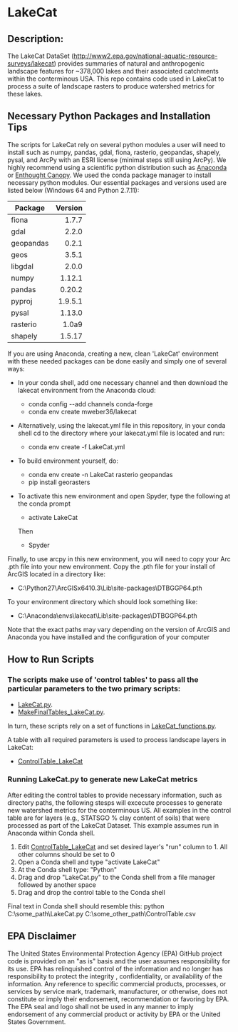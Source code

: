 # LakeCat

## Description:
The LakeCat DataSet (http://www2.epa.gov/national-aquatic-resource-surveys/lakecat) provides summaries of natural and anthropogenic landscape features for ~378,000 lakes and their associated catchments within the conterminous USA. This repo contains code used in LakeCat to process a suite of landscape rasters to produce watershed metrics for these lakes.

## Necessary Python Packages and Installation Tips

The scripts for LakeCat rely on several python modules a user will need to install such as numpy, pandas, gdal, fiona, rasterio, geopandas, shapely, pysal, and ArcPy with an ESRI license (minimal steps still using ArcPy).  We highly recommend using a scientific python distribution such as [Anaconda](https://www.continuum.io/downloads) or [Enthought Canopy](https://www.enthought.com/products/canopy/).  We used the conda package manager to install necessary python modules. Our essential packages and versions used are listed below (Windows 64 and Python 2.7.11):

| Package       | Version       | 
| ------------- |--------------:|
| fiona         | 1.7.7         | 
| gdal          | 2.2.0         | 
| geopandas     | 0.2.1         |  
| geos          | 3.5.1         |
| libgdal       | 2.0.0         |
| numpy         | 1.12.1        |
| pandas        | 0.20.2        |
| pyproj        | 1.9.5.1       |
| pysal         | 1.13.0        |
| rasterio      | 1.0a9         |
| shapely       | 1.5.17        |

If you are using Anaconda, creating a new, clean 'LakeCat' environment with these needed packages can be done easily and simply one of several ways:

* In your conda shell, add one necessary channel and then download the lakecat environment from the Anaconda cloud:
  + conda config --add channels conda-forge
  + conda env create mweber36/lakecat
  
* Alternatively, using the lakecat.yml file in this repository, in your conda shell cd to the directory where your lakecat.yml file is located and run:
  + conda env create -f LakeCat.yml
  
* To build environment yourself, do:
  + conda env create -n LakeCat rasterio geopandas
  + pip install georasters

* To activate this new environment and open Spyder, type the following at the conda prompt
  + activate LakeCat
  
  Then

  + Spyder
  
Finally, to use arcpy in this new environment, you will need to copy your Arc .pth file into your new environment.  Copy the .pth file for your install of ArcGIS located in a directory like:

+ C:\Python27\ArcGISx6410.3\Lib\site-packages\DTBGGP64.pth

To your environment directory which should look something like:

+ C:\Anaconda\envs\lakecat\Lib\site-packages\DTBGGP64.pth

Note that the exact paths may vary depending on the version of ArcGIS and Anaconda you have installed and the configuration of your computer

## How to Run Scripts 

### The scripts make use of 'control tables' to pass all the particular parameters to the two primary scripts: 

+ [LakeCat.py](https://github.com/USEPA/LakeCat/blob/master/LakeCat.py).
+ [MakeFinalTables_LakeCat.py](https://github.com/USEPA/LakeCat/blob/master/MakeFinalTables_LakeCat.py).  

In turn, these scripts rely on a set of functions in [LakeCat_functions.py](https://github.com/USEPA/LakeCat/blob/master/LakeCat_functions.py). 

A table with all required parameters is used to process landscape layers in LakeCat:
+ [ControlTable_LakeCat](https://github.com/USEPA/LakeCat/blob/master/ControlTable_LakeCat.csv)


### Running LakeCat.py to generate new LakeCat metrics

After editing the control tables to provide necessary information, such as directory paths, the following stesps will excecute processes to generate new watershed metrics for the conterminous US. All examples in the control table are for layers (e.g., STATSGO % clay content of soils) that were processed as part of the LakeCat Dataset. This example assumes run in Anaconda within Conda shell.

1. Edit [ControlTable_LakeCat](https://github.com/USEPA/LakeCat/blob/master/ControlTable_LakeCat.csv) and set desired layer's "run" column to 1. All other columns should be set to 0
2. Open a Conda shell and type "activate LakeCat" 
3. At the Conda shell type: "Python<space>"
4. Drag and drop "LakeCat.py" to the Conda shell from a file manager followed by another space
5. Drag and drop the control table to the Conda shell

Final text in Conda shell should resemble this: python C:\some_path\LakeCat.py  C:\some_other_path\ControlTable.csv


## EPA Disclaimer
The United States Environmental Protection Agency (EPA) GitHub project code is provided on an "as is" basis and the user assumes responsibility for its use.  EPA has relinquished control of the information and no longer has responsibility to protect the integrity , confidentiality, or availability of the information.  Any reference to specific commercial products, processes, or services by service mark, trademark, manufacturer, or otherwise, does not constitute or imply their endorsement, recommendation or favoring by EPA.  The EPA seal and logo shall not be used in any manner to imply endorsement of any commercial product or activity by EPA or the United States Government.